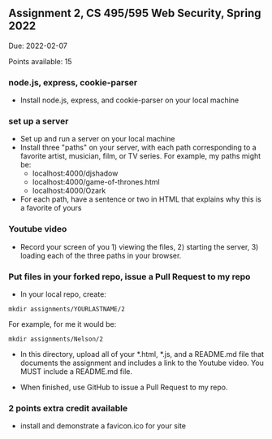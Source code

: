 ## Assignment 2, CS 495/595 Web Security, Spring 2022

Due: 2022-02-07

Points available: 15

### node.js, express, cookie-parser

* Install node.js, express, and cookie-parser on your local machine

### set up a server 

* Set up and run a server on your local machine
* Install three "paths" on your server, with each path corresponding to a favorite artist, musician, film, or TV series.  For example, my paths might be:
   * localhost:4000/djshadow
   * localhost:4000/game-of-thrones.html
   * localhost:4000/Ozark
* For each path, have a sentence or two in HTML that explains why this is a favorite of yours

### Youtube video

* Record your screen of you 1) viewing the files, 2) starting the server, 3) loading each of the three paths in your browser.  

### Put files in your forked repo, issue a Pull Request to my repo

* In your local repo, create:

```
mkdir assignments/YOURLASTNAME/2
```

For example, for me it would be:

```
mkdir assignments/Nelson/2
```

* In this directory, upload all of your *.html, *.js, and a README.md file that documents the assignment and includes a link to the Youtube video.  You MUST include a README.md file.  

* When finished, use GitHub to issue a Pull Request to my repo. 

### 2 points extra credit available

* install and demonstrate a favicon.ico for your site
